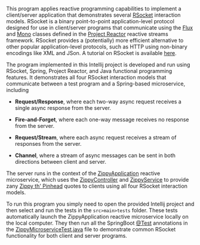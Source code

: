 This program applies reactive programming capabilities to implement a
client/server application that demonstrates several
[RSocket](https://rsocket.io) interaction models.  RSocket is a binary
point-to-point application-level protocol designed for use in
client/server programs that communicate using the
[Flux](https://projectreactor.io/docs/core/release/api/reactor/core/publisher/Flux.html)
and
[Mono](https://projectreactor.io/docs/core/release/api/reactor/core/publisher/Mono.html)
classes defined in the [Project Reactor](https://projectreactor.io/)
reactive streams framework.  RSocket provides a (potentially) more
efficient alternative to other popular application-level protocols,
such as HTTP using non-binary encodings like XML and JSon.  A tutorial
on RSocket is available [here](https://www.baeldung.com/rsocket).

The program implemented in this Intellij project is developed and run
using RSocket, Spring, Project Reactor, and Java functional
programming features.  It demonstrates all four RSocket interaction
models that communicate between a test program and a Spring-based
microservice, including

* **Request/Response**, where each two-way async request receives a single
  async response from the server.

* **Fire-and-Forget**, where each one-way message receives no response
  from the server.

* **Request/Stream**, where each async request receives a stream of
  responses from the server.

* **Channel**, where a stream of async messages can be sent in both
  directions between client and server.

The server runs in the context of the
[ZippyApplication](src/main/java/zippyisms/application/ZippyApplication.java)
reactive microservice, which uses the
[ZippyController](src/main/java/zippyisms/controller/ZippyController.java)
and [ZippyService](src/main/java/zippyisms/service/ZippyService.java)
to provide zany [Zippy th'
Pinhead](https://en.wikipedia.org/wiki/Zippy_the_Pinhead) quotes to
clients using all four RSocket interaction models.

To run this program you simply need to open the provided Intellij
project and then select and run the tests in the `src>main>tests`
folder. These tests automatically launch the ZippyApplication reactive
microservice locally on the local computer. They then run all the
SpringBoot [@Test](https://www.baeldung.com/spring-boot-testing)
annotations in the
[ZippyMicroserviceTest.java](src/test/java/zippyisms/application/ZippyMicroserviceTest.java)
file to demonstrate common RSocket functionality for both client and
server programs.

